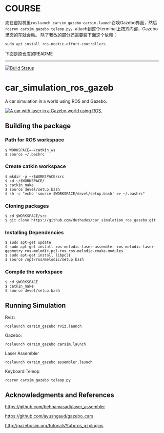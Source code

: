 # COURSE
先在虚拟机里`roslaunch carsim_gazebo carsim.launch`召唤Gazebo界面，然后`rosrun carsim_gazebo teleop.py`，attach到这个terminal上按方向键，Gazebo里面的车就会动。
除了我改的部分还需要装下面这个依赖：
```
sudo apt install ros-noetic-effort-controllers
```
下面是原仓库的README

---

[![Build Status](https://travis-ci.org/duthades/car_simulation_ros_gazebo.svg?branch=master)](https://travis-ci.org/duthades/car_simulation_ros_gazebo)
# car_simulation_ros_gazeb

A car simulation in a world using ROS and Gazebo.

[![A car with laser in a Gazebo world using ROS.
](https://yt-embed.herokuapp.com/embed?v=NQIqbieW0SM)](https://www.youtube.com/watch?v=NQIqbieW0SM "A car with laser in a Gazebo world using ROS.")



## Building the package
### Path for ROS workspace
```
$ WORKSPACE=~/catkin_ws
$ source ~/.bashrc
```

### Create catkin workspace
```
$ mkdir -p ~/$WORKSPACE/src
$ cd ~/$WORKSPACE/
$ catkin_make
$ source devel/setup.bash
$ sh -c "echo 'source $WORKSPACE/devel/setup.bash' >> ~/.bashrc"
```
### Cloning packages
```
$ cd $WORKSPACE/src
$ git clone https://github.com/duthades/car_simulation_ros_gazebo.git
```
### Installing Dependencies
```
$ sudo apt-get update
$ sudo apt-get install ros-melodic-laser-assembler ros-melodic-laser-geometry ros-melodic-pcl-ros ros-melodic-cmake-modules
$ sudo apt-get install libpcl1
$ source /opt/ros/melodic/setup.bash
```
### Compile the workspace
```
$ cd $WORKSPACE
$ catkin_make
$ source devel/setup.bash
```

## Running Simulation
Rviz:
```
roslaunch carsim_gazebo rviz.launch
```
Gazebo:
```
roslaunch carsim_gazebo carsim.launch
```
Laser Assembler
```
roslaunch carsim_gazebo assembler.launch
```
Keyboard Teleop:
```
rosrun carsim_gazebo teleop.py
```

## Acknowledgments and References
https://github.com/behnamasadi/laser_assembler

https://github.com/ayushgaud/gazebo_cars

http://gazebosim.org/tutorials?tut=ros_gzplugins

